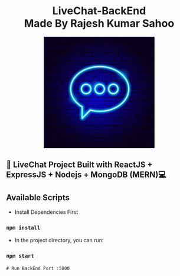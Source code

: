 <h1 align="center"> LiveChat-BackEnd<br />Made By Rajesh Kumar Sahoo</h1> 
<p align="center">
  <img src="https://github.com/Raj3028/Raj3028/blob/main/LOGO.png?raw=true" width="300" >
</p>

## 💬 LiveChat Project Built with ReactJS + ExpressJS + Nodejs + MongoDB (MERN)💻


## Available Scripts

- Install Dependencies First

### `npm install`


- In the project directory, you can run:

### `npm start`

```
# Run BackEnd Port :5000
```